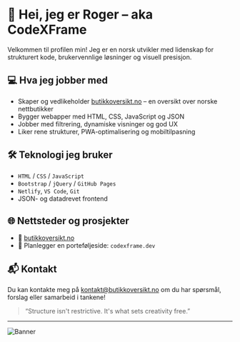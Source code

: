 # 👋 Hei, jeg er Roger – aka **CodeXFrame**

Velkommen til profilen min! Jeg er en norsk utvikler med lidenskap for strukturert kode, brukervennlige løsninger og visuell presisjon.

## 💻 Hva jeg jobber med
- Skaper og vedlikeholder [butikkoversikt.no](https://butikkoversikt.no) – en oversikt over norske nettbutikker
- Bygger webapper med HTML, CSS, JavaScript og JSON
- Jobber med filtrering, dynamiske visninger og god UX
- Liker rene strukturer, PWA-optimalisering og mobiltilpasning

## 🛠️ Teknologi jeg bruker
- `HTML` / `CSS` / `JavaScript`
- `Bootstrap` / `jQuery` / `GitHub Pages`
- `Netlify`, `VS Code`, `Git`
- JSON- og datadrevet frontend

## 🌐 Nettsteder og prosjekter
- 🔗 [butikkoversikt.no](https://butikkoversikt.no)
- 🌱 Planlegger en porteføljeside: `codexframe.dev`

## 📬 Kontakt
Du kan kontakte meg på [kontakt@butikkoversikt.no](mailto:kontakt@butikkoversikt.no) om du har spørsmål, forslag eller samarbeid i tankene!

> “Structure isn't restrictive. It's what sets creativity free.” 

---

![Banner](assets/images/kategorikort/codexframe-banner.webp)

